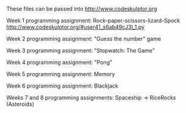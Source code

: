 These files can be passed into http://www.codeskulptor.org

Week 1 programming assignment: Rock-paper-scissors-lizard-Spock
http://www.codeskulptor.org/#user41_s6ab49cJ3l_1.py

Week 2 programming assignment: "Guess the number" game

Week 3 programming assignment: "Stopwatch: The Game"

Week 4 programming assignment: "Pong"

Week 5 programming assignment: Memory

Week 6 programming assignment: Blackjack

Weeks 7 and 8 programming assignments: Spaceship -> RiceRocks (Asteroids)

